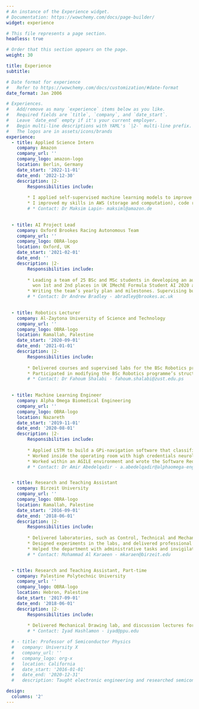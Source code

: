 ```yaml
---
# An instance of the Experience widget.
# Documentation: https://wowchemy.com/docs/page-builder/
widget: experience

# This file represents a page section.
headless: true

# Order that this section appears on the page.
weight: 30

title: Experience
subtitle:

# Date format for experience
#   Refer to https://wowchemy.com/docs/customization/#date-format
date_format: Jan 2006

# Experiences.
#   Add/remove as many `experience` items below as you like.
#   Required fields are `title`, `company`, and `date_start`.
#   Leave `date_end` empty if it's your current employer.
#   Begin multi-line descriptions with YAML's `|2-` multi-line prefix.
#   The logos are in assets/icons/brands
experience:
  - title: Applied Science Intern
    company: Amazon
    company_url: ''
    company_logo: amazon-logo
    location: Berlin, Germany
    date_start: '2022-11-01'
    date_end: '2022-12-30'
    description: |2-
        Responsibilities include:
        
        * I applied self-supervised machine learning models to improve damage detection in Amazon Fulfilment Centers.
        * I improved my skills in AWS (storage and computation), code review, and documentations.
        # * Contact: Dr Maksim Lapin- maksiml@amazon.de
  

  - title: AI Project Lead
    company: Oxford Brookes Racing Autonomous Team
    company_url: ''
    company_logo: OBRA-logo
    location: Oxford, UK
    date_start: '2021-02-01'
    date_end: ''
    description: |2-
        Responsibilities include:
        
        * Leading a team of 25 BSc and MSc students in developing an autonomous driving system for Formula-1 car. The team
          won 1st and 2nd places in UK IMechE Formula Student AI 2020 and 2021 competitions, respectively.
        * Writing the team’s yearly plan and milestones. Supervising budget, recruitment, and research&industry connections.
        # * Contact: Dr Andrew Bradley - abradley@brookes.ac.uk

  
  - title: Robotics Lecturer
    company: Al-Zaytona University of Science and Technology
    company_url: ''
    company_logo: OBRA-logo
    location: Ramallah, Palestine
    date_start: '2020-09-01'
    date_end: '2021-01-01'
    description: |2-
        Responsibilities include:
        
        * Delivered courses and supervised labs for the BSc Robotics programme.
        * Participated in modifying the BSc Robotics programme’s structure to include latest technology and suit market needs.
        # * Contact: Dr Fahoum Shalabi - fahoum.shalabi@zust.edu.ps

  
  - title: Machine Learning Engineer
    company: Alpha Omega Biomedical Engineering
    company_url: ''
    company_logo: OBRA-logo
    location: Nazareth
    date_start: '2019-11-01'
    date_end: '2020-08-01'
    description: |2-
        Responsibilities include:
        
        * Applied LSTM to build a GPi-navigation software that classified microelectrode recordings series and detected the Striatum-GPe-GPi borders online in Parkinson’s disease, with an accuracy of 91.1%.
        * Worked inside the operating room with high credentials neurologists, observed the algorithm’s performance, recorded feedback, and modified the algorithm accordingly.
        * Worked within an AGILE environment and wrote the Software Requirements Specification (SRS) for the GPi-Navigation software.
        # * Contact: Dr Amir Abedelqadir - a.abedelqadir@alphaomega-eng.com


  - title: Research and Teaching Assistant
    company: Birzeit University
    company_url: ''
    company_logo: OBRA-logo
    location: Ramallah, Palestine
    date_start: '2016-09-01'
    date_end: '2018-06-01'
    description: |2-
        Responsibilities include:
        
        * Delivered laboratories, such as Control, Technical and Mechanical Drawing, Vibrations, Thermal Applications, Mechanics.
        * Designed experiments in the labs, and delivered professional skills workshops for the students.
        * Helped the department with administrative tasks and invigilate exams and tests.
        # * Contact: Mohammad Al Karaeen - mkaraen@birzeit.edu


  - title: Research and Teaching Assistant, Part-time
    company: Palestine Polytechnic University
    company_url: ''
    company_logo: OBRA-logo
    location: Hebron, Palestine
    date_start: '2017-09-01'
    date_end: '2018-06-01'
    description: |2-
        Responsibilities include:
        
        * Delivered Mechanical Drawing lab, and discussion lectures for Dynamics, Machines Dynamics, and Control Theory.
        # * Contact: Iyad Hashlamon - iyad@ppu.edu

  # - title: Professor of Semiconductor Physics
  #   company: University X
  #   company_url: ''
  #   company_logo: org-x
  #   location: California
  #   date_start: '2016-01-01'
  #   date_end: '2020-12-31'
  #   description: Taught electronic engineering and researched semiconductor physics.

design:
  columns: '2'
---
```

